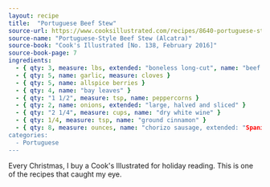 ```yaml
---
layout: recipe
title:  "Portuguese Beef Stew"
source-url: https://www.cooksillustrated.com/recipes/8640-portuguese-style-beef-stew-alcatra
source-name: "Portuguese-Style Beef Stew (Alcatra)"
source-book: "Cook's Illustrated [No. 138, February 2016]"
source-book-page: 7
ingredients:
  - { qty: 3, measure: lbs, extended: "boneless long-cut", name: "beef shanks" }
  - { qty: 5, name: garlic, measure: cloves }
  - { qty: 5, name: allspice berries }
  - { qty: 4, name: "bay leaves" }
  - { qty: "1 1/2", measure: tsp, name: peppercorns }
  - { qty: 2, name: onions, extended: "large, halved and sliced" }
  - { qty: "2 1/4", measure: cups, name: "dry white wine" }
  - { qty: 1/4, measure: tsp, name: "ground cinnamon" }
  - { qty: 8, measure: ounces, name: "chorizo sausage, extended: "Spanish-style, cut into 1/4 inch-thick-rounds" }
categories:
  - Portuguese
---
```


Every Christmas, I buy a Cook's Illustrated for holiday reading. This is one of the recipes that caught my eye.

